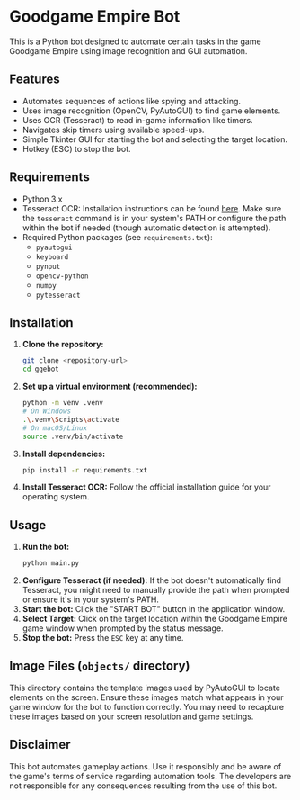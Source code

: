 # Goodgame Empire Bot

This is a Python bot designed to automate certain tasks in the game Goodgame Empire using image recognition and GUI automation.

## Features

*   Automates sequences of actions like spying and attacking.
*   Uses image recognition (OpenCV, PyAutoGUI) to find game elements.
*   Uses OCR (Tesseract) to read in-game information like timers.
*   Navigates skip timers using available speed-ups.
*   Simple Tkinter GUI for starting the bot and selecting the target location.
*   Hotkey (ESC) to stop the bot.

## Requirements

*   Python 3.x
*   Tesseract OCR: Installation instructions can be found [here](https://github.com/tesseract-ocr/tesseract#installing-tesseract). Make sure the `tesseract` command is in your system's PATH or configure the path within the bot if needed (though automatic detection is attempted).
*   Required Python packages (see `requirements.txt`):
    *   `pyautogui`
    *   `keyboard`
    *   `pynput`
    *   `opencv-python`
    *   `numpy`
    *   `pytesseract`

## Installation

1.  **Clone the repository:**
    ```bash
    git clone <repository-url>
    cd ggebot
    ```
2.  **Set up a virtual environment (recommended):**
    ```bash
    python -m venv .venv
    # On Windows
    .\.venv\Scripts\activate
    # On macOS/Linux
    source .venv/bin/activate
    ```
3.  **Install dependencies:**
    ```bash
    pip install -r requirements.txt
    ```
4.  **Install Tesseract OCR:** Follow the official installation guide for your operating system.

## Usage

1.  **Run the bot:**
    ```bash
    python main.py
    ```
2.  **Configure Tesseract (if needed):** If the bot doesn't automatically find Tesseract, you might need to manually provide the path when prompted or ensure it's in your system's PATH.
3.  **Start the bot:** Click the "START BOT" button in the application window.
4.  **Select Target:** Click on the target location within the Goodgame Empire game window when prompted by the status message.
5.  **Stop the bot:** Press the `ESC` key at any time.

## Image Files (`objects/` directory)

This directory contains the template images used by PyAutoGUI to locate elements on the screen. Ensure these images match what appears in your game window for the bot to function correctly. You may need to recapture these images based on your screen resolution and game settings.

## Disclaimer

This bot automates gameplay actions. Use it responsibly and be aware of the game's terms of service regarding automation tools. The developers are not responsible for any consequences resulting from the use of this bot. 